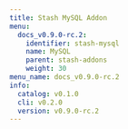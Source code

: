 ```yaml
---
title: Stash MySQL Addon
menu:
  docs_v0.9.0-rc.2:
    identifier: stash-mysql
    name: MySQL
    parent: stash-addons
    weight: 30
menu_name: docs_v0.9.0-rc.2
info:
  catalog: v0.1.0
  cli: v0.2.0
  version: v0.9.0-rc.2
---
```


